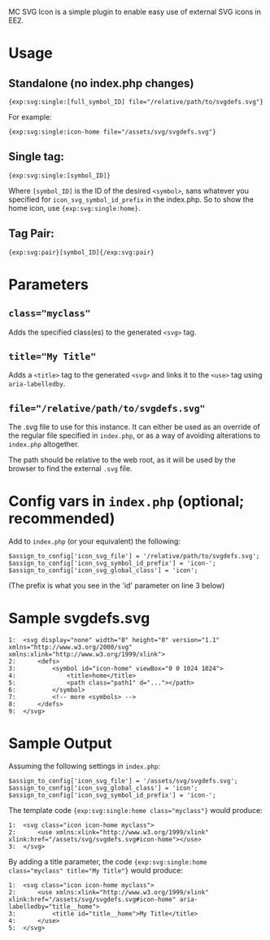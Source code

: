 MC SVG Icon is a simple plugin to enable easy use of external SVG icons in EE2.


Usage
========================================

Standalone (no index.php changes)
--------------------------------------------------

`{exp:svg:single:[full_symbol_ID] file="/relative/path/to/svgdefs.svg"}`

For example:

`{exp:svg:single:icon-home file="/assets/svg/svgdefs.svg"}`


Single tag:
--------------------------------------------------

`{exp:svg:single:[symbol_ID]}`

Where `[symbol_ID]` is the ID of the desired `<symbol>`, sans whatever you specified for `icon_svg_symbol_id_prefix` in the index.php. So to show the home icon, use `{exp:svg:single:home}`.


Tag Pair:
--------------------------------------------------

`{exp:svg:pair}[symbol_ID]{/exp:svg:pair}`



Parameters
========================================


`class="myclass"`
--------------------------------------------------
Adds the specified class(es) to the generated `<svg>` tag.


`title="My Title"`
--------------------------------------------------
Adds a `<title>` tag to the generated `<svg>` and links it to the `<use>` tag using `aria-labelledby`.


`file="/relative/path/to/svgdefs.svg"`
--------------------------------------------------
The .svg file to use for this instance. It can either be used as an override of the regular file specified in `index.php`, or as a way of avoiding alterations to `index.php` altogether.

The path should be relative to the web root, as it will be used by the browser to find the external `.svg` file.


Config vars in `index.php` (optional; recommended)
========================================

Add to `index.php` (or your equivalent) the following:

	$assign_to_config['icon_svg_file'] = '/relative/path/to/svgdefs.svg';
	$assign_to_config['icon_svg_symbol_id_prefix'] = 'icon-';
	$assign_to_config['icon_svg_global_class'] = 'icon';

(The prefix is what you see in the 'id' parameter on line 3 below)


Sample svgdefs.svg
========================================

	1:	<svg display="none" width="0" height="0" version="1.1" xmlns="http://www.w3.org/2000/svg" xmlns:xlink="http://www.w3.org/1999/xlink">
	2:		<defs>
	3:			<symbol id="icon-home" viewBox="0 0 1024 1024">
	4:				<title>home</title>
	5:				<path class="path1" d="..."></path>
	6:			</symbol>
	7:			<!-- more <symbols> -->
	8:		</defs>
	9:	</svg>


Sample Output
========================================

Assuming the following settings in `index.php`:

	$assign_to_config['icon_svg_file'] = '/assets/svg/svgdefs.svg';
	$assign_to_config['icon_svg_global_class'] = 'icon';
	$assign_to_config['icon_svg_symbol_id_prefix'] = 'icon-';

The template code `{exp:svg:single:home class="myclass"}` would produce:

	1:	<svg class="icon icon-home myclass">
	2:		<use xmlns:xlink="http://www.w3.org/1999/xlink" xlink:href="/assets/svg/svgdefs.svg#icon-home"></use>
	3:	</svg>

By adding a title parameter, the code `{exp:svg:single:home class="myclass" title="My Title"}` would produce:

	1:	<svg class="icon icon-home myclass">
	2:		<use xmlns:xlink="http://www.w3.org/1999/xlink" xlink:href="/assets/svg/svgdefs.svg#icon-home" aria-labelledby="title__home">
	3:  	 	<title id="title__home">My Title</title>
	4:		</use>
	5:	</svg>